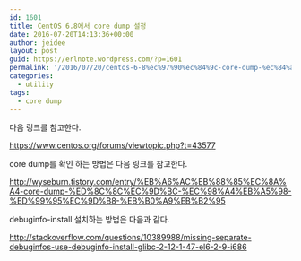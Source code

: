 ```yaml
---
id: 1601
title: CentOS 6.8에서 core dump 설정
date: 2016-07-20T14:13:36+00:00
author: jeidee
layout: post
guid: https://erlnote.wordpress.com/?p=1601
permalink: '/2016/07/20/centos-6-8%ec%97%90%ec%84%9c-core-dump-%ec%84%a4%ec%a0%95/'
categories:
  - utility
tags:
  - core dump
---
```

다음 링크를 참고한다.

https://www.centos.org/forums/viewtopic.php?t=43577

core dump를 확인 하는 방법은 다음 링크를 참고한다.

http://wyseburn.tistory.com/entry/%EB%A6%AC%EB%88%85%EC%8A%A4-core-dump-%ED%8C%8C%EC%9D%BC-%EC%98%A4%EB%A5%98-%ED%99%95%EC%9D%B8-%EB%B0%A9%EB%B2%95

debuginfo-install 설치하는 방법은 다음과 같다.

http://stackoverflow.com/questions/10389988/missing-separate-debuginfos-use-debuginfo-install-glibc-2-12-1-47-el6-2-9-i686